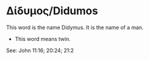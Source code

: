 # Δίδυμος/Didumos
This word is the name Didymus. It is the name of a man.

* This word means twin. 

See: John 11:16; 20:24; 21:2
